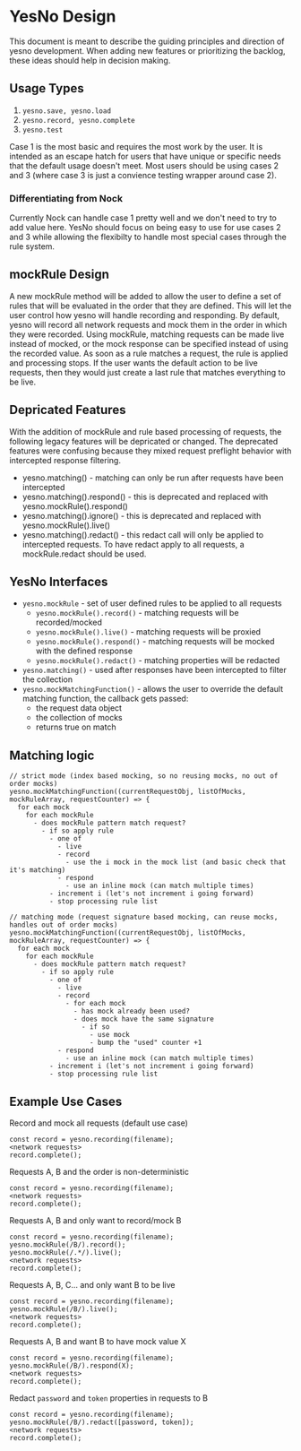# YesNo Design

This document is meant to describe the guiding principles and direction of yesno development. When adding new features or prioritizing the backlog, these ideas should help in decision making.

## Usage Types

1. `yesno.save, yesno.load`
1. `yesno.record, yesno.complete`
1. `yesno.test`

Case 1 is the most basic and requires the most work by the user. It is intended as an escape hatch for users that have unique or specific needs that the default usage doesn't meet. Most users should be using cases 2 and 3 (where case 3 is just a convience testing wrapper around case 2).

### Differentiating from Nock

Currently Nock can handle case 1 pretty well and we don't need to try to add value here.  YesNo should focus on being easy to use for use cases 2 and 3 while allowing the flexibilty to handle most special cases through the rule system.

## mockRule Design

A new mockRule method will be added to allow the user to define a set of rules that will be evaluated in the order that they are defined. This will let the user control how yesno will handle recording and responding. By default, yesno will record all network requests and mock them in the order in which they were recorded. Using mockRule, matching requests can be made live instead of mocked, or the mock response can be specified instead of using the recorded value. As soon as a rule matches a request, the rule is applied and processing stops. If the user wants the default action to be live requests, then they would just create a last rule that matches everything to be live.

## Depricated Features

With the addition of mockRule and rule based processing of requests, the following legacy features will be depricated or changed. The deprecated features were confusing because they mixed request preflight behavior with intercepted response filtering.

- yesno.matching() - matching can only be run after requests have been intercepted
- yesno.matching().respond() - this is deprecated and replaced with yesno.mockRule().respond()
- yesno.matching().ignore() - this is deprecated and replaced with yesno.mockRule().live()
- yesno.matching().redact() - this redact call will only be applied to intercepted requests. To have redact apply to all requests, a mockRule.redact should be used.

## YesNo Interfaces

- `yesno.mockRule` - set of user defined rules to be applied to all requests
  - `yesno.mockRule().record()` - matching requests will be recorded/mocked
  - `yesno.mockRule().live()` - matching requests will be proxied
  - `yesno.mockRule().respond()` - matching requests will be mocked with the defined response
  - `yesno.mockRule().redact()` - matching properties will be redacted
- `yesno.matching()` - used after responses have been intercepted to filter the collection
- `yesno.mockMatchingFunction()` - allows the user to override the default matching function, the callback gets passed:
  - the request data object
  - the collection of mocks
  - returns true on match

## Matching logic

```
// strict mode (index based mocking, so no reusing mocks, no out of order mocks)
yesno.mockMatchingFunction((currentRequestObj, listOfMocks, mockRuleArray, requestCounter) => {
  for each mock
    for each mockRule
      - does mockRule pattern match request?
        - if so apply rule
          - one of
            - live
            - record
              - use the i mock in the mock list (and basic check that it's matching)
            - respond
              - use an inline mock (can match multiple times)
          - increment i (let's not increment i going forward)
          - stop processing rule list

// matching mode (request signature based mocking, can reuse mocks, handles out of order mocks)
yesno.mockMatchingFunction((currentRequestObj, listOfMocks, mockRuleArray, requestCounter) => {
  for each mock
    for each mockRule
      - does mockRule pattern match request?
        - if so apply rule
          - one of
            - live
            - record
              - for each mock
                - has mock already been used?
                - does mock have the same signature
                  - if so
                    - use mock
                    - bump the "used" counter +1
            - respond
              - use an inline mock (can match multiple times)
          - increment i (let's not increment i going forward)
          - stop processing rule list

```

## Example Use Cases

Record and mock all requests (default use case)
```
const record = yesno.recording(filename);
<network requests>
record.complete();
```

Requests A, B and the order is non-deterministic
```
const record = yesno.recording(filename);
<network requests>
record.complete();
```

Requests A, B and only want to record/mock B
```
const record = yesno.recording(filename);
yesno.mockRule(/B/).record();
yesno.mockRule(/.*/).live();
<network requests>
record.complete();
```

Requests A, B, C... and only want B to be live
```
const record = yesno.recording(filename);
yesno.mockRule(/B/).live();
<network requests>
record.complete();
```

Requests A, B and want B to have mock value X
```
const record = yesno.recording(filename);
yesno.mockRule(/B/).respond(X);
<network requests>
record.complete();
```

Redact `password` and `token` properties in requests to B
```
const record = yesno.recording(filename);
yesno.mockRule(/B/).redact([password, token]);
<network requests>
record.complete();
```
